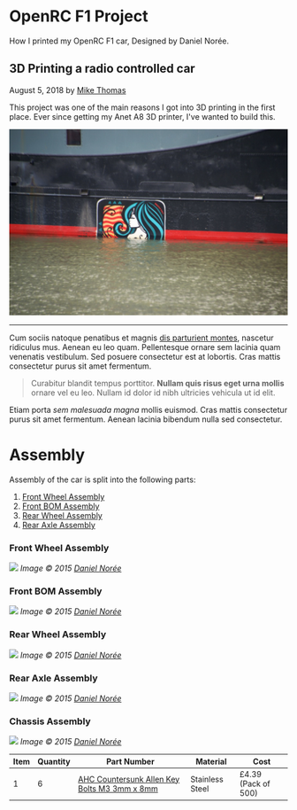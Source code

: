 # OpenRC F1 Project
How I printed my OpenRC F1 car, Designed by Daniel Norée.

## 3D Printing a radio controlled car
August 5, 2018 by [Mike Thomas](https://github.com/mikepthomas)

This project was one of the main reasons I got into 3D printing in the first place.
Ever since getting my Anet A8 3D printer, I've wanted to build this.

![](https://github.com/mikepthomas/mikepthomas.github.io/raw/develop/src/img/banner-md.jpg)

-------------------------------------------------------------------------------------------------------

Cum sociis natoque penatibus et magnis [dis parturient montes](#), nascetur ridiculus mus. Aenean eu leo quam. Pellentesque ornare sem lacinia quam venenatis vestibulum. Sed posuere consectetur est at lobortis. Cras mattis consectetur purus sit amet fermentum.

> Curabitur blandit tempus porttitor. **Nullam quis risus eget urna mollis** ornare vel eu leo. Nullam id dolor id nibh ultricies vehicula ut id elit.

Etiam porta *sem malesuada magna* mollis euismod. Cras mattis consectetur purus sit amet fermentum. Aenean lacinia bibendum nulla sed consectetur.

# Assembly
Assembly of the car is split into the following parts:

1. [Front Wheel Assembly](#front-wheel-assembly)
1. [Front BOM Assembly](#front-bom-assembly)
1. [Rear Wheel Assembly](#rear-wheel-assembly)
1. [Rear Axle Assembly](#rear-axle-assembly)

### Front Wheel Assembly

![](https://cdn.thingiverse.com/renders/e2/53/2b/53/72/Front_Wheel_Assembly_preview_featured.jpg)
*Image &copy; 2015 [Daniel Norée](https://danielnoree.com/)*

### Front BOM Assembly

![](https://cdn.thingiverse.com/renders/a6/8d/e8/c3/31/Front_BOM_Assembly_preview_featured.jpg)
*Image &copy; 2015 [Daniel Norée](https://danielnoree.com/)*

### Rear Wheel Assembly

![](https://cdn.thingiverse.com/renders/24/b9/79/f2/e5/Rear_Wheel_Assembly_preview_featured.jpg)
*Image &copy; 2015 [Daniel Norée](https://danielnoree.com/)*

### Rear Axle Assembly

![](https://cdn.thingiverse.com/renders/44/24/da/87/7b/Rear_Axle_Assembly_preview_featured.jpg)
*Image &copy; 2015 [Daniel Norée](https://danielnoree.com/)*

### Chassis Assembly

![](https://cdn.thingiverse.com/renders/b0/b3/37/79/ad/Chassie_Assembly_preview_featured.jpg)
*Image &copy; 2015 [Daniel Norée](https://danielnoree.com/)*

| Item | Quantity | Part Number | Material | Cost |
| --- |---|---|---|---|
| 1 | 6 | [AHC Countersunk Allen Key Bolts M3 3mm x 8mm](https://www.amazon.co.uk/gp/product/B00GR404L8) | Stainless Steel | £4.39 (Pack of 500) |
